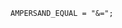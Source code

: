 <!-- This file is generated automatically by infrastructure scripts. Please don't edit by hand. -->

```{ .ebnf .slang-ebnf #AMPERSAND_EQUAL }
AMPERSAND_EQUAL = "&=";
```
